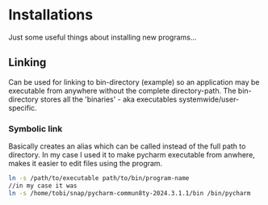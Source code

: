 # Installations
Just some useful things about installing new programs...

## Linking
Can be used for linking to bin-directory (example) so an application may be executable from anywhere without the complete directory-path. The bin-directory stores all the 'binaries' - aka executables systemwide/user-specific.
### Symbolic link
Basically creates an alias which can be called instead of the full path to directory. In my case I used it to make pycharm executable from anwhere, makes it easier to edit files using the program.
```bash
ln -s /path/to/executable path/to/bin/program-name
//in my case it was
ln -s /home/tobi/snap/pycharm-commun8ty-2024.3.1.1/bin /bin/pycharm
```
